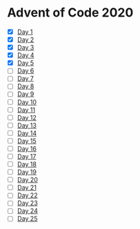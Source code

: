 # Advent of Code 2020

* [x] [Day 1](Haskell/src/Day01.hs)
* [x] [Day 2](Haskell/src/Day02.hs)
* [x] [Day 3](Haskell/src/Day03.hs)
* [x] [Day 4](Haskell/src/Day04.hs)
* [x] [Day 5](Haskell/src/Day05.hs)
* [ ] [Day 6](Haskell/src/Day06.hs)
* [ ] [Day 7](Haskell/src/Day07.hs)
* [ ] [Day 8](Haskell/src/Day08.hs)
* [ ] [Day 9](Haskell/src/Day09.hs)
* [ ] [Day 10](Haskell/src/Day10.hs)
* [ ] [Day 11](Haskell/src/Day11.hs)
* [ ] [Day 12](Haskell/src/Day12.hs)
* [ ] [Day 13](Haskell/src/Day13.hs)
* [ ] [Day 14](Haskell/src/Day14.hs)
* [ ] [Day 15](Haskell/src/Day15.hs)
* [ ] [Day 16](Haskell/src/Day16.hs)
* [ ] [Day 17](Haskell/src/Day17.hs)
* [ ] [Day 18](Haskell/src/Day18.hs)
* [ ] [Day 19](Haskell/src/Day19.hs)
* [ ] [Day 20](Haskell/src/Day20.hs)
* [ ] [Day 21](Haskell/src/Day21.hs)
* [ ] [Day 22](Haskell/src/Day22.hs)
* [ ] [Day 23](Haskell/src/Day23.hs)
* [ ] [Day 24](Haskell/src/Day24.hs)
* [ ] [Day 25](Haskell/src/Day25.hs)
